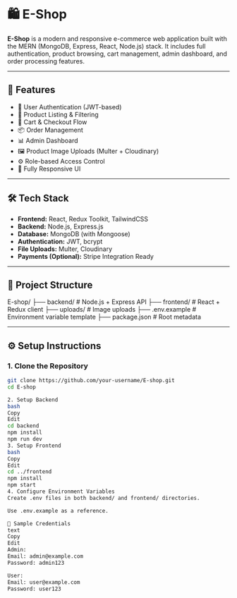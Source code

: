 # 🛍️ E-Shop

**E-Shop** is a modern and responsive e-commerce web application built with the MERN (MongoDB, Express, React, Node.js) stack. It includes full authentication, product browsing, cart management, admin dashboard, and order processing features.

---

## 🚀 Features

- 🔐 User Authentication (JWT-based)
- 🛒 Product Listing & Filtering
- 🧺 Cart & Checkout Flow
- 📦 Order Management
- 📊 Admin Dashboard
- 🖼️ Product Image Uploads (Multer + Cloudinary)
- ⚙️ Role-based Access Control
- 📱 Fully Responsive UI

---

## 🛠️ Tech Stack

- **Frontend:** React, Redux Toolkit, TailwindCSS
- **Backend:** Node.js, Express.js
- **Database:** MongoDB (with Mongoose)
- **Authentication:** JWT, bcrypt
- **File Uploads:** Multer, Cloudinary
- **Payments (Optional):** Stripe Integration Ready

---

## 📁 Project Structure
E-shop/
├── backend/ # Node.js + Express API
├── frontend/ # React + Redux client
├── uploads/ # Image uploads
├── .env.example # Environment variable template
├── package.json # Root metadata


---

## ⚙️ Setup Instructions

### 1. Clone the Repository

```bash
git clone https://github.com/your-username/E-shop.git
cd E-shop

2. Setup Backend
bash
Copy
Edit
cd backend
npm install
npm run dev
3. Setup Frontend
bash
Copy
Edit
cd ../frontend
npm install
npm start
4. Configure Environment Variables
Create .env files in both backend/ and frontend/ directories.

Use .env.example as a reference.

🧪 Sample Credentials
text
Copy
Edit
Admin:
Email: admin@example.com
Password: admin123

User:
Email: user@example.com
Password: user123
